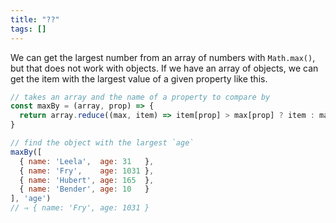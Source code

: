 ```yaml
---
title: "??"
tags: []
---
```

We can get the largest number from an array of numbers with `Math.max()`, but that does not work with objects. If we have an array of objects, we can get the item with the largest value of a given property like this.

```js
// takes an array and the name of a property to compare by
const maxBy = (array, prop) => {
  return array.reduce((max, item) => item[prop] > max[prop] ? item : max)
}

// find the object with the largest `age`
maxBy([
  { name: 'Leela',  age: 31   },
  { name: 'Fry',    age: 1031 },
  { name: 'Hubert', age: 165  },
  { name: 'Bender', age: 10   }
], 'age')
// ⇒ { name: 'Fry', age: 1031 }
```

